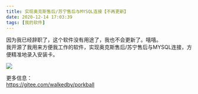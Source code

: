 ```yaml
---
title: 实现奥克斯售后/苏宁售后与MYSQL连接【不再更新】
date: 2020-12-14 17:03:39
tags: [我的软件]
---
```

因为我已经辞职了，这个软件没有用途了，我也不会更新了。嘻嘻。    
我开源了我用来方便我工作的软件，实现奥克斯售后/苏宁售后与MYSQL连接，方便精准地录入安装卡。  

![](https://s3.ax1x.com/2020/12/14/rnOASO.png)  

更多信息：  
https://gitee.com/walkedby/porkball    
